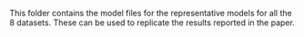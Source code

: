 This folder contains the model files for the representative models for all the 8 datasets.
These can be used to replicate the results reported in the paper.

